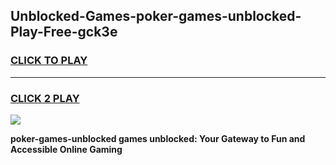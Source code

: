 
## Unblocked-Games-poker-games-unblocked-Play-Free-gck3e
<h3>
<a href="https://premium76.site?title=poker-games-unblocked&ref=21A">CLICK TO PLAY</a></h3>
<hr>

<h3>
<a href="https://premium76.site?title=poker-games-unblocked&ref=21A">CLICK 2 PLAY</a>
  
</h3>

<a href="https://premium76.site?title=poker-games-unblocked&ref=21A"><img src="https://clearcache.store/games.png"></a>


**poker-games-unblocked games unblocked: Your Gateway to Fun and Accessible Online Gaming**
